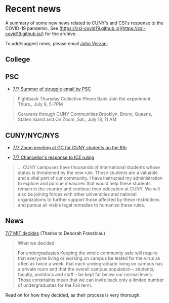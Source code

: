
# Recent news

A summary of some new news related to CUNY's and CSI's response to the COVID-19 pandemic. See [https://csi-covid19.github.io](https://csi-covid19.github.io/) for the archive.

To add/suggest news, please email [John Verzani](mailto:jverzani@gmail.com)

## College

## PSC

* [7/7 Summer of struggle email by PSC](/PSC/7-7-summer)

> Fightback Thursday Collective Phone Bank Join the experiment. Thurs., July 9, 5-7PM

> Caravans through CUNY Communities Brooklyn, Bronx, Queens, Staten Island and On Zoom, Sat., July 18, 11 AM


## CUNY/NYC/NYS

* [7/7 Zoom meeting at GC for CUNY students on the 8th](/CUNY/7-8-zoom-meeting)

* [7/7 Chancellor's response to ICE ruling](/CUNY/7-7-chancellor)

> ... CUNY campuses have thousands of international students whose status is threatened by the new rule. These students are a valuable and a vital part of our community.  I have instructed my administration to explore and pursue measures that would help these students remain in the country and continue their education at CUNY. We will also be joining forces with other universities and national organizations to further support those affected by these restrictions and pursue all viable legal remedies to humanize these rules.

## News

[7/7 MIT decides](/News/7-7-mit) (Thanks to Deborah Franzblau)

> What we decided
 

> For undergraduates Keeping the whole community safe will require that everyone living or working on campus be tested for the virus as often as twice a week, that each undergraduate living on campus has a private room and that the overall campus population – students, faculty, postdocs and staff – be kept far below our normal levels. Those constraints mean that we can invite back only a limited number of undergraduates for the Fall term.

Read on for how they decided, as their process is very thorough.



